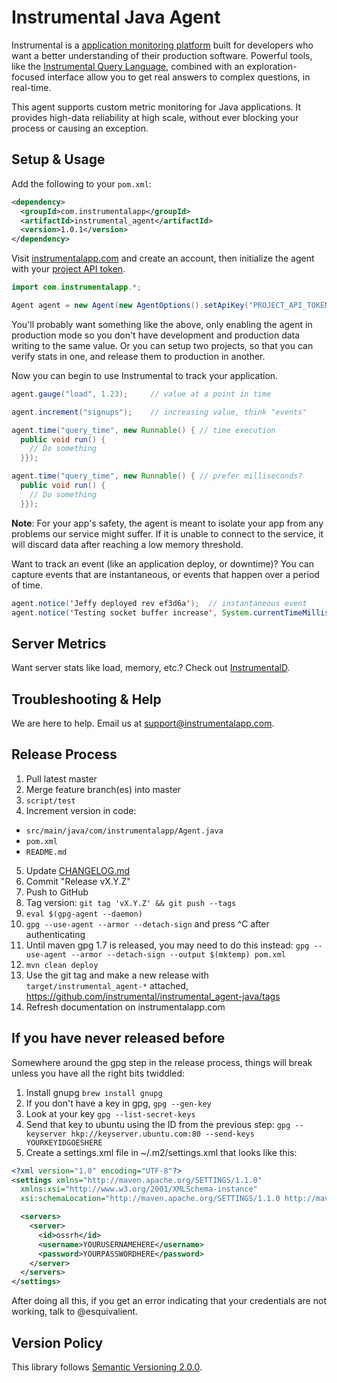 # Instrumental Java Agent

Instrumental is a [application monitoring platform](https://instrumentalapp.com) built for developers who want a better understanding of their production software. Powerful tools, like the [Instrumental Query Language](https://instrumentalapp.com/docs/query-language), combined with an exploration-focused interface allow you to get real answers to complex questions, in real-time.

This agent supports custom metric monitoring for Java applications. It provides high-data reliability at high scale, without ever blocking your process or causing an exception.

## Setup & Usage

Add the following to your `pom.xml`:

```xml
<dependency>
  <groupId>com.instrumentalapp</groupId>
  <artifactId>instrumental_agent</artifactId>
  <version>1.0.1</version>
</dependency>
```

Visit [instrumentalapp.com](https://instrumentalapp.com) and create an account, then initialize the agent with your [project API token](https://instrumentalapp.com/docs/tokens).

```Java
import com.instrumentalapp.*;

Agent agent = new Agent(new AgentOptions().setApiKey("PROJECT_API_TOKEN").setEnabled(isProduction));
```

You'll probably want something like the above, only enabling the agent in production mode so you don't have development and production data writing to the same value. Or you can setup two projects, so that you can verify stats in one, and release them to production in another.

Now you can begin to use Instrumental to track your application.

```Java
agent.gauge("load", 1.23);     // value at a point in time

agent.increment("signups");    // increasing value, think "events"

agent.time("query_time", new Runnable() { // time execution
  public void run() {
    // Do something
  }});

agent.time("query_time", new Runnable() { // prefer milliseconds?
  public void run() {
    // Do something
  }});
```

**Note**: For your app's safety, the agent is meant to isolate your app from any problems our service might suffer. If it is unable to connect to the service, it will discard data after reaching a low memory threshold.

Want to track an event (like an application deploy, or downtime)? You can capture events that are instantaneous, or events that happen over a period of time.

```Java
agent.notice('Jeffy deployed rev ef3d6a');  // instantaneous event
agent.notice('Testing socket buffer increase', System.currentTimeMillis() / 1000 - 60 * 10, 60*10); // an event with a duration
```


## Server Metrics

Want server stats like load, memory, etc.? Check out [InstrumentalD](https://github.com/instrumental/instrumentald).


## Troubleshooting & Help

We are here to help. Email us at [support@instrumentalapp.com](mailto:support@instrumentalapp.com).


## Release Process

1. Pull latest master
2. Merge feature branch(es) into master
3. `script/test`
4. Increment version in code:
  - `src/main/java/com/instrumentalapp/Agent.java`
  - `pom.xml`
  - `README.md`
5. Update [CHANGELOG.md](CHANGELOG.md)
6. Commit "Release vX.Y.Z"
7. Push to GitHub
8. Tag version: `git tag 'vX.Y.Z' && git push --tags`
9. `eval $(gpg-agent --daemon)`
10. `gpg --use-agent --armor --detach-sign` and press ^C after authenticating
11. Until maven gpg 1.7 is released, you may need to do this instead: `gpg --use-agent --armor --detach-sign --output $(mktemp) pom.xml`
12. `mvn clean deploy`
13. Use the git tag and make a new release with `target/instrumental_agent-*` attached, https://github.com/instrumental/instrumental_agent-java/tags
14. Refresh documentation on instrumentalapp.com

## If you have never released before

Somewhere around the gpg step in the release process, things will break unless you have all the right bits twiddled:

1. Install gnupg `brew install gnupg`
1. If you don't have a key in gpg, `gpg --gen-key`
1. Look at your key `gpg --list-secret-keys`
1. Send that key to ubuntu using the ID from the previous step: `gpg --keyserver hkp://keyserver.ubuntu.com:80 --send-keys YOURKEYIDGOESHERE`
1. Create a settings.xml file in ~/.m2/settings.xml that looks like this:

```xml
<?xml version="1.0" encoding="UTF-8"?>
<settings xmlns="http://maven.apache.org/SETTINGS/1.1.0"
  xmlns:xsi="http://www.w3.org/2001/XMLSchema-instance"
  xsi:schemaLocation="http://maven.apache.org/SETTINGS/1.1.0 http://maven.apache.org/xsd/settings-1.1.0.xsd">

  <servers>
    <server>
      <id>ossrh</id>
      <username>YOURUSERNAMEHERE</username>
      <password>YOURPASSWORDHERE</password>
    </server>
  </servers>
</settings>
```

After doing all this, if you get an error indicating that your credentials are not working, talk to @esquivalient.


## Version Policy

This library follows [Semantic Versioning 2.0.0](http://semver.org).
